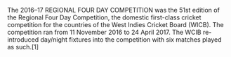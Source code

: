 The 2016–17 REGIONAL FOUR DAY COMPETITION was the 51st edition of the Regional Four Day Competition, the domestic first-class cricket competition for the countries of the West Indies Cricket Board (WICB). The competition ran from 11 November 2016 to 24 April 2017. The WCIB re-introduced day/night fixtures into the competition with six matches played as such.[1]
